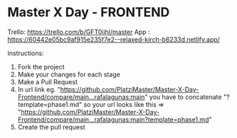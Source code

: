 # Master X Day - FRONTEND

Trello: https://trello.com/b/GFT0iihl/master
App : https://60442e05bc9af915e235f7e2--relaxed-kirch-b6233d.netlify.app/

Instructions:

1. Fork the project
2. Make your changes for each stage
3. Make a Pull Request
4. In url link eg. "https://github.com/PlatziMaster/Master-X-Day-Frontend/compare/main...rafalagunas:main" you have to concatenate
   "?template=phase1.md" so your url looks like this => "https://github.com/PlatziMaster/Master-X-Day-Frontend/compare/main...rafalagunas:main?template=phase1.md"
5. Create the pull request
